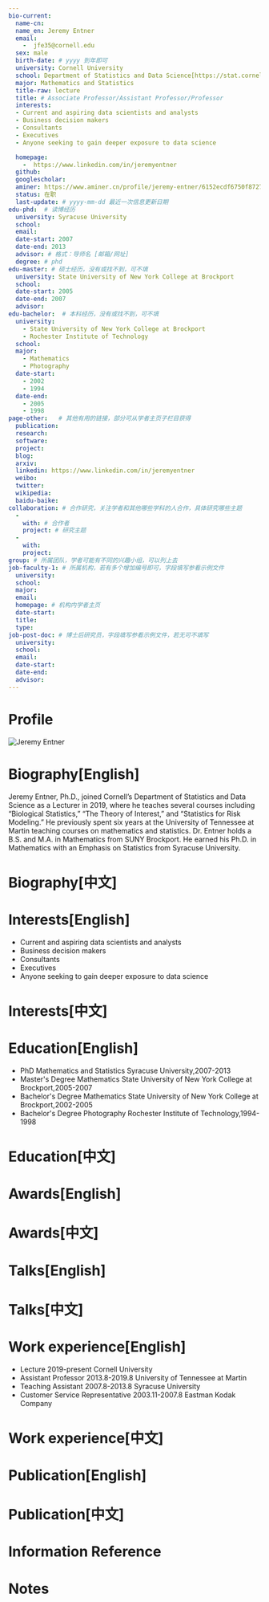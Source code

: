 ```yaml
---
bio-current:
  name-cn: 
  name_en: Jeremy Entner 
  email: 
    -  jfe35@cornell.edu
  sex: male
  birth-date: # yyyy 到年即可
  university: Cornell University 
  school: Department of Statistics and Data Science[https://stat.cornell.edu/]
  major: Mathematics and Statistics
  title-raw: lecture
  title: # Associate Professor/Assistant Professor/Professor
  interests: 
  - Current and aspiring data scientists and analysts
  - Business decision makers
  - Consultants
  - Executives
  - Anyone seeking to gain deeper exposure to data science

  homepage: 
    -  https://www.linkedin.com/in/jeremyentner
  github: 
  googlescholar:  
  aminer: https://www.aminer.cn/profile/jeremy-entner/6152ecdf6750f8727fa2bb2d
  status: 在职
  last-update: # yyyy-mm-dd 最近一次信息更新日期
edu-phd:  # 读博经历
  university: Syracuse University 
  school: 
  email: 
  date-start: 2007
  date-end: 2013
  advisor: # 格式：导师名 [邮箱/网址]
  degree: # phd
edu-master: # 硕士经历，没有或找不到，可不填
  university: State University of New York College at Brockport
  school: 
  date-start: 2005
  date-end: 2007 
  advisor:
edu-bachelor:  # 本科经历，没有或找不到，可不填
  university: 
    - State University of New York College at Brockport
    - Rochester Institute of Technology
  school: 
  major: 
    - Mathematics
    - Photography
  date-start: 
    - 2002
    - 1994
  date-end: 
    - 2005
    - 1998
page-other:   # 其他有用的链接，部分可从学者主页子栏目获得
  publication: 
  research: 
  software: 
  project: 
  blog: 
  arxiv: 
  linkedin: https://www.linkedin.com/in/jeremyentner
  weibo:
  twitter:
  wikipedia:
  baidu-baike:
collaboration: # 合作研究，关注学者和其他哪些学科的人合作，具体研究哪些主题
  - 
    with: # 合作者
    project: # 研究主题
  - 
    with: 
    project: 
group: # 所属团队，学者可能有不同的兴趣小组，可以列上去
job-faculty-1: # 所属机构，若有多个增加编号即可，字段填写参看示例文件
  university: 
  school: 
  major: 
  email: 
  homepage: # 机构内学者主页
  date-start: 
  title: 
  type: 
job-post-doc: # 博士后研究员，字段填写参看示例文件，若无可不填写
  university: 
  school: 
  email: 
  date-start: 
  date-end: 
  advisor: 
---
```


# Profile

![Jeremy Entner ](https://stat.cornell.edu/sites/default/files/styles/square_portrait/public/entner%20jeremy%20edit.jpg?itok=42Y57gMz)

# Biography[English]
Jeremy Entner, Ph.D., joined Cornell’s Department of Statistics and Data Science as a Lecturer in 2019, where he teaches several courses including “Biological Statistics,” “The Theory of Interest,” and “Statistics for Risk Modeling.” He previously spent six years at the University of Tennessee at Martin teaching courses on mathematics and statistics. Dr. Entner holds a B.S. and M.A. in Mathematics from SUNY Brockport. He earned his Ph.D. in Mathematics with an Emphasis on Statistics from Syracuse University.

# Biography[中文]

# Interests[English]
- Current and aspiring data scientists and analysts
- Business decision makers
- Consultants
- Executives
- Anyone seeking to gain deeper exposure to data science

# Interests[中文]

# Education[English]
- PhD Mathematics and Statistics Syracuse University,2007-2013
- Master's Degree Mathematics State University of New York College at Brockport,2005-2007
- Bachelor's Degree Mathematics State University of New York College at Brockport,2002-2005
- Bachelor's Degree Photography Rochester Institute of Technology,1994-1998

# Education[中文]

# Awards[English]

# Awards[中文]

# Talks[English]

# Talks[中文]

# Work experience[English]
- Lecture 2019-present Cornell University 
- Assistant Professor 2013.8-2019.8 University of Tennessee at Martin
- Teaching Assistant 2007.8-2013.8 Syracuse University
- Customer Service Representative 2003.11-2007.8 Eastman Kodak Company

# Work experience[中文]

# Publication[English]

# Publication[中文]

# Information Reference

# Notes